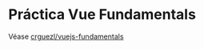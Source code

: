 # Práctica Vue Fundamentals

Véase [crguezl/vuejs-fundamentals](https://github.com/crguezl/vuejs-fundamentals)